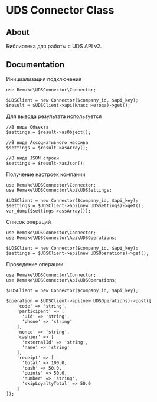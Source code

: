 # UDS Connector Class

## About

Библиотека для работы с UDS API v2.

## Documentation
Инициализация подключения

```
use Remake\UDSConnector\Connector;

$UDSClient = new Connector($company_id, $api_key);
$result = $UDSClient->api(Класс метода)->get();
```

Для вывода результата используется
```
//В виде Объекта
$settings = $result->asObject();

//В виде Ассоциативного массива
$settings = $result->asArray();

//В виде JSON строки
$settings = $result->asJson();

```

Получение настроек компании
```
use Remake\UDSConnector\Connector;
use Remake\UDSConnector\Api\UDSSettings;

$UDSClient = new Connector($company_id, $api_key);
$settings = $UDSClient->api(new UDSSettings)->get();
var_dump($settings->assArray());
```

Список операций
```
use Remake\UDSConnector\Connector;
use Remake\UDSConnector\Api\UDSOperations;

$UDSClient = new Connector($company_id, $api_key);
$settings = $UDSClient->api(new UDSOperations)->get();
```

Проведение операции
```
use Remake\UDSConnector\Connector;
use Remake\UDSConnector\Api\UDSOperations;

$UDSClient = new Connector($company_id, $api_key);

$operation = $UDSClient->api(new UDSOperations)->post([
    'code' => 'string',
    'participant' => [
      'uid' => 'string',
      'phone' => 'string'
    ],
    'nonce' => 'string',
    'cashier' => [
      'externalId' => 'string',
      'name' => 'string'
    ],
    'receipt' => [
      'total' => 100.0,
      'cash' => 50.0,
      'points' => 50.0,
      'number' => 'string',
      'skipLoyaltyTotal' => 50.0
    ]
]);

```

